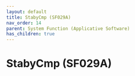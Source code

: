 ```yaml
---
layout: default
title: StabyCmp (SF029A)
nav_order: 14
parent: System Function (Applicative Software)
has_children: true
---
```

# StabyCmp (SF029A)
